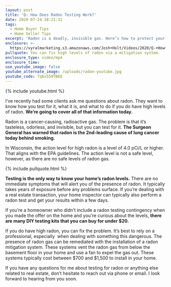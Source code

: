 ```yaml
---
layout: post
title: 'Q: How Does Radon Testing Work?'
date: 2020-07-24 18:21:31
tags:
  - Home Buyer Tips
  - Home Seller Tips
excerpt: 'Radon is a deadly, invisible gas. Here’s how to protect your home from it.'
enclosure: >-
  https://vyralmarketing.s3.amazonaws.com/Josh+Holt/Videos/2020/Q-+How+Does+Radon+Testing+Work_.mp4
pullquote: You can fix high levels of radon via a mitigation system.
enclosure_type: video/mp4
enclosure_time:
use_youtube_image: false
youtube_alternate_image: /uploads/radon-youtube.jpg
youtube_code: Tq6s559TB6Q
---
```


{% include youtube.html %}

I’ve recently had some clients ask me questions about radon. They want to know how you test for it, what it is, and what to do if you do have high levels of radon. **We’re going to cover all of that information today.**

Radon is a cancer-causing, radioactive gas. The problem is that it’s tasteless, odorless, and invisible, but you can test for it. **The Surgeon General has warned that radon is the 2nd-leading cause of lung cancer today behind smoking.&nbsp;**

In Wisconsin, the action level for high radon is a level of 4.0 pCi/L or higher. That aligns with the EPA guidelines. The action level is not a safe level, however, as there are no safe levels of radon gas.&nbsp;

{% include pullquote.html %}

**Testing is the only way to know your home’s radon levels.** There are no immediate symptoms that will alert you of the presence of radon. It typically takes years of exposure before any problems surface. If you’re dealing with a real estate transaction, your home inspector can typically also perform a radon test and get your results within a few days.

If you’re a homeowner who didn’t include a radon testing contingency when you made the offer on the home and you're curious about the levels, **there are many DIY testing kits that you can buy for under $20.&nbsp;**

If you do have high radon, you can fix the problem. It’s best to rely on a professional, especially&nbsp; when dealing with something this dangerous. The presence of radon gas can be remediated with the installation of a radon mitigation system. These systems vent the radon gas from below the basement floor in your home and use a fan to expel the gas out. These systems typically cost between $700 and $1,500 to install in your home.

If you have any questions for me about testing for radon or anything else related to real estate, don’t hesitate to reach out via phone or email. I look forward to hearing from you soon.